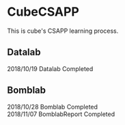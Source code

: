 # CubeCSAPP
This is cube's CSAPP learning process.

## Datalab

2018/10/19 Datalab Completed

## Bomblab

2018/10/28 Bomblab Completed <br>
2018/11/07 BomblabReport Completed

